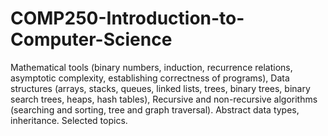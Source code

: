 # COMP250-Introduction-to-Computer-Science
Mathematical tools (binary numbers, induction, recurrence relations, asymptotic complexity, establishing correctness of programs), Data structures (arrays, stacks, queues, linked lists, trees, binary trees, binary search trees, heaps, hash tables), Recursive and non-recursive algorithms (searching and sorting, tree and graph traversal). Abstract data types, inheritance. Selected topics.

